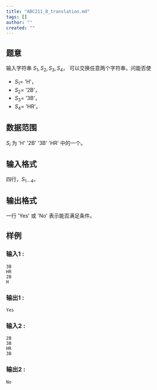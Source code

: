 ```yaml
---
title: "ABC211_B_translation.md"
tags: []
author: ""
created: ""
---
```


## 题意  

输入字符串 $S_1,S_2,S_3,S_4$，
可以交换任意两个字符串，问能否使 
- $S_1=$ 'H'，
- $S_2=$ '2B'，
- $S_3=$ '3B'，
- $S_4=$ 'HR'。

## 数据范围
                     
$S_i$ 为 'H' '2B' '3B' 'HR' 中的一个。      

## 输入格式

四行，$S_{1 \cdots 4}$。        
          
## 输出格式

一行 'Yes' 或 'No' 表示能否满足条件。     

## 样例

### 输入1 :
```
3B
HR
2B
H
```

### 输出1 :
```
Yes
```

### 输入2 :
```
2B
3B
HR
3B
```

### 输出2 :
```
No
```

